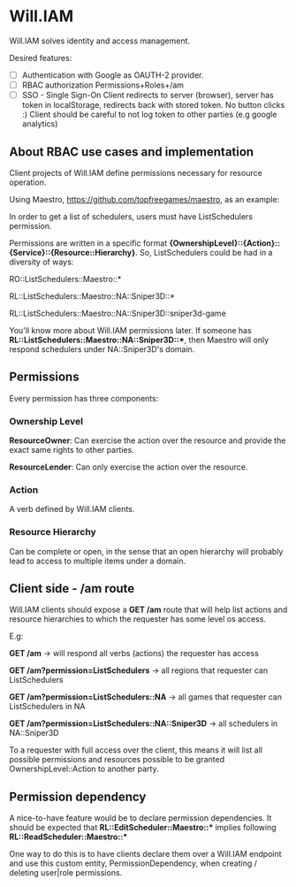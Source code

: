 # Will.IAM

Will.IAM solves identity and access management.

Desired features:

* [ ] Authentication with Google as OAUTH-2 provider.
* [ ] RBAC authorization
  Permissions+Roles+/am
* [ ] SSO - Single Sign-On
  Client redirects to server (browser), server has token in localStorage, redirects back with stored token. No button clicks :) Client should be careful to not log token to other parties (e.g google analytics)

## About RBAC use cases and implementation

Client projects of Will.IAM define permissions necessary for resource operation.

Using Maestro, https://github.com/topfreegames/maestro, as an example:

In order to get a list of schedulers, users must have ListSchedulers permission.

Permissions are written in a specific format **{OwnershipLevel}::{Action}::{Service}::{Resource::Hierarchy}**. So, ListSchedulers could be had in a diversity of ways:

RO::ListSchedulers::Maestro::*

RL::ListSchedulers::Maestro::NA::Sniper3D::*

RL::ListSchedulers::Maestro::NA::Sniper3D::sniper3d-game

You'll know more about Will.IAM permissions later. If someone has **RL::ListSchedulers::Maestro::NA::Sniper3D::\***, then Maestro will only respond schedulers under NA::Sniper3D's domain.

## Permissions

Every permission has three components:

### Ownership Level

**ResourceOwner**: Can exercise the action over the resource and provide the exact
same rights to other parties.

**ResourceLender**: Can only exercise the action over the resource.

### Action

A verb defined by Will.IAM clients.

### Resource Hierarchy

Can be complete or open, in the sense that an open hierarchy will probably lead to access to multiple items under a domain.


## Client side - /am route

Will.IAM clients should expose a **GET /am** route that will help list actions and resource hierarchies to which the requester has some level os access.

E.g:

**GET /am** -> will respond all verbs (actions) the requester has access

**GET /am?permission=ListSchedulers** -> all regions that requester can ListSchedulers

**GET /am?permission=ListSchedulers::NA** -> all games that requester can ListSchedulers in NA

**GET /am?permission=ListSchedulers::NA::Sniper3D** -> all schedulers in NA::Sniper3D

To a requester with full access over the client, this means it will list all possible permissions and resources possible to be granted OwnershipLevel::Action to another party.

## Permission dependency

A nice-to-have feature would be to declare permission dependencies. It should be expected that **RL::EditScheduler::Maestro::\*** implies following **RL::ReadScheduler::Maestro::\***

One way to do this is to have clients declare them over a Will.IAM endpoint and use this custom entity, PermissionDependency, when creating / deleting user|role permissions.
